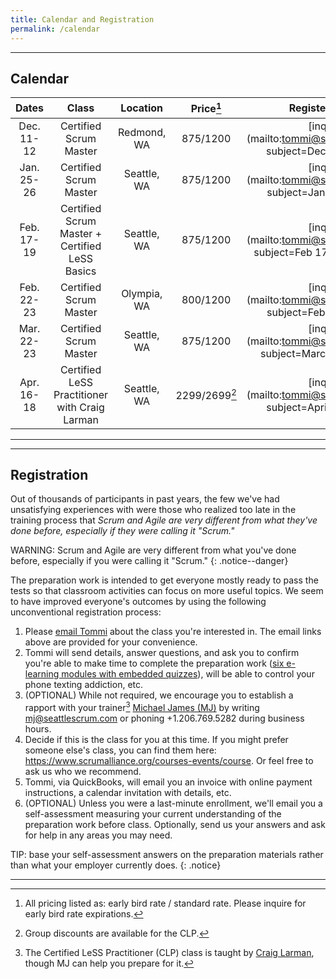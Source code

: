 ```yaml
---
title: Calendar and Registration
permalink: /calendar
---
```


----

## Calendar

| Dates       | Class         |   Location  | Price[^price] | Register/Inquire
| :----------:|:-------------:|:-----------:|:-----:|:---------------:
| Dec. 11-12 | Certified Scrum Master | Redmond, WA | $875/$1200 | [inquire](mailto:tommi@seattlescrum.com?subject=Dec 11-12 CSM)
| Jan. 25-26 | Certified Scrum Master | Seattle, WA | $875/$1200 |[inquire](mailto:tommi@seattlescrum.com?subject=Jan 25-26 CSM)
| Feb. 17-19 | Certified Scrum Master + Certified LeSS Basics |  Seattle, WA | $875/$1200 | [inquire](mailto:tommi@seattlescrum.com?subject=Feb 17-19 CSM+CLB)
| Feb. 22-23 | Certified Scrum Master | Olympia, WA | $800/$1200 |[inquire](mailto:tommi@seattlescrum.com?subject=Feb 22-23 CSM)
| Mar. 22-23 | Certified Scrum Master | Seattle, WA | $875/$1200 |[inquire](mailto:tommi@seattlescrum.com?subject=March 22-23 CSM)
| Apr. 16-18 | Certified LeSS Practitioner with Craig Larman | Seattle, WA | $2299/$2699[^group] |[inquire](mailto:tommi@seattlescrum.com?subject=April 16-18 CLP)

----
----

## Registration

Out of thousands of participants in past years, the few we've had unsatisfying experiences with were those who realized too late in the training process that _Scrum and Agile are very different from what they've done before, especially if they were calling it "Scrum."_

WARNING: Scrum and Agile are very different from what you've done before, especially if you were calling it "Scrum."
{: .notice--danger}

The preparation work is intended to get everyone mostly ready to pass the tests so that classroom activities can focus on more useful topics.  We seem to have improved everyone's outcomes by using the following unconventional registration process:

1. Please [email Tommi](mailto:tommi@seattlescrum.com?subject=training) about the class you're interested in.  The email links above are provided for your convenience.
1. Tommi will send details, answer questions, and ask you to confirm you're able to make time to complete the preparation work ([six e-learning modules with embedded quizzes](http://ScrumTrainingSeries.com)), will be able to control your phone texting addiction, etc.
1. (OPTIONAL) While not required, we encourage you to establish a rapport with your trainer[^craig] [Michael James (MJ)](https://www.linkedin.com/in/michaeljamesseattle/) by writing <mj@seattlescrum.com> or phoning +1.206.769.5282 during business hours.
1. Decide if this is the class for you at this time.  If you might prefer someone else's class, you can find them here: <https://www.scrumalliance.org/courses-events/course>.  Or feel free to ask us who we recommend.
1. Tommi, via QuickBooks, will email you an invoice with online payment instructions, a calendar invitation with details, etc.
1. (OPTIONAL) Unless you were a last-minute enrollment, we'll email you a self-assessment measuring your current understanding of the preparation work before class.  Optionally, send us your answers and ask for help in any areas you may need.

TIP: base your self-assessment answers on the preparation materials rather than what your employer currently does.
{: .notice}

----
[^price]: All pricing listed as: early bird rate / standard rate. Please inquire for early bird rate expirations.
[^group]: Group discounts are available for the CLP.
[^craig]: The Certified LeSS Practitioner (CLP) class is taught by [Craig Larman](https://www.amazon.com/Craig-Larman/e/B000APVUN6), though MJ can help you prepare for it.
